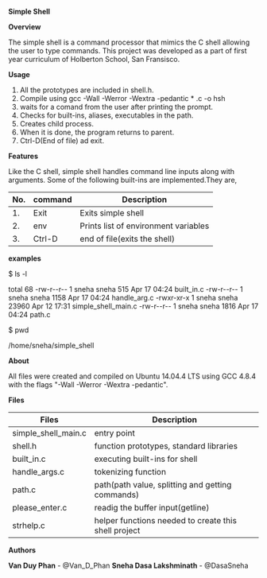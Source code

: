**Simple Shell**

**Overview**

The simple shell is a command processor that mimics the C shell allowing the user to type commands. This project was developed as a part of first year curriculum of Holberton School, San Fransisco.

**Usage**

1. All the prototypes are included in shell.h.
2. Compile using gcc -Wall -Werror -Wextra -pedantic * .c -o hsh
3. waits for a comand from the user after printing the prompt.
4. Checks for built-ins, aliases, executables in the path.
5. Creates child process.
6. When it is done, the program returns to parent.
7. Ctrl-D(End of file) ad exit.

**Features**

Like the C shell, simple shell handles command line inputs along with arguments.
Some of the following built-ins are implemented.They are,

| No. | command | Description |
| --- | ------- | ----------- |
| 1. | Exit | Exits simple shell |
| 2. | env | Prints list of environment variables |
| 3. | Ctrl-D | end of file(exits the shell) |

**examples**

$ ls -l

total 68
-rw-r--r--  1 sneha sneha   515 Apr 17 04:24 built_in.c
-rw-r--r--  1 sneha sneha  1158 Apr 17 04:24 handle_arg.c
-rwxr-xr-x  1 sneha sneha 23960 Apr 12 17:31 simple_shell_main.c
-rw-r--r--  1 sneha sneha  1816 Apr 17 04:24 path.c

$ pwd

/home/sneha/simple_shell

**About**

All files were created and compiled on Ubuntu 14.04.4 LTS using GCC 4.8.4 with the flags "-Wall -Werror -Wextra -pedantic".

**Files**

| Files | Description |
| ----- | ----------- |
| simple_shell_main.c | entry point |
| shell.h | function prototypes, standard libraries |
| built_in.c | executing built-ins for shell |
| handle_args.c | tokenizing function |
| path.c | path(path value, splitting and getting commands) |
| please_enter.c | readig the buffer input(getline) |
| strhelp.c | helper functions needed to create this shell project |

**Authors**

**Van Duy Phan** - @Van_D_Phan 
**Sneha Dasa Lakshminath** - @DasaSneha
